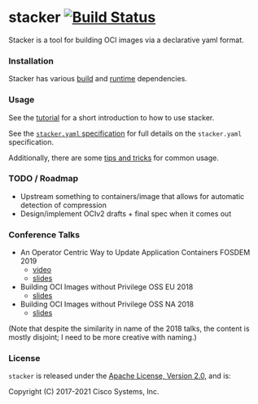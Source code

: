 # stacker [![Build Status](https://github.com/anuvu/stacker/workflows/ci/badge.svg?branch=master)](https://github.com/anuvu/stacker/actions)

Stacker is a tool for building OCI images via a declarative yaml format.

### Installation

Stacker has various [build](doc/install.md) and [runtime](doc/running.md)
dependencies.

### Usage

See the [tutorial](doc/tutorial.md) for a short introduction to how to use stacker.

See the [`stacker.yaml` specification](doc/stacker_yaml.md) for full details on
the `stacker.yaml` specification.

Additionally, there are some [tips and tricks](doc/tricks.md) for common usage.

### TODO / Roadmap

* Upstream something to containers/image that allows for automatic detection
  of compression
* Design/implement OCIv2 drafts + final spec when it comes out

### Conference Talks

* An Operator Centric Way to Update Application Containers FOSDEM 2019
    * [video](https://archive.fosdem.org/2019/schedule/event/containers_atomfs/)
    * [slides](doc/talks/FOSDEM_2019.pdf)
* Building OCI Images without Privilege OSS EU 2018
    * [slides](doc/talks/OSS_EU_2018.pdf)
* Building OCI Images without Privilege OSS NA 2018
    * [slides](doc/talks/OSS_NA_2018.pdf)

(Note that despite the similarity in name of the 2018 talks, the content is
mostly disjoint; I need to be more creative with naming.)

### License

`stacker` is released under the [Apache License, Version 2.0](LICENSE), and is:

Copyright (C) 2017-2021 Cisco Systems, Inc.
